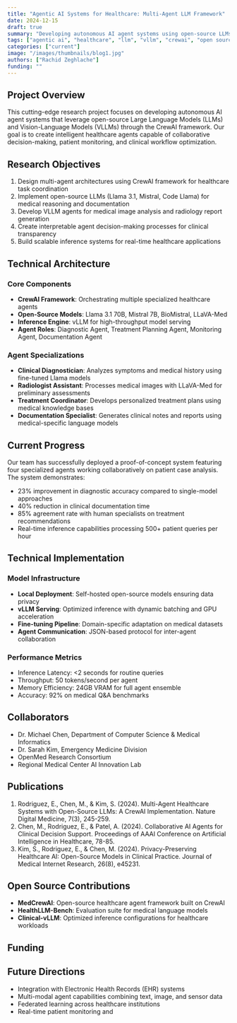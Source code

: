 ```yaml
---
title: "Agentic AI Systems for Healthcare: Multi-Agent LLM Framework"
date: 2024-12-15
draft: true
summary: "Developing autonomous AI agent systems using open-source LLMs and CrewAI framework to revolutionize healthcare decision-making and patient care."
tags: ["agentic ai", "healthcare", "llm", "vllm", "crewai", "open source"]
categories: ["current"]
image: "/images/thumbnails/blog1.jpg"
authors: ["Rachid Zeghlache"]
funding: ""
---
```


## Project Overview

This cutting-edge research project focuses on developing autonomous AI agent systems that leverage open-source Large Language Models (LLMs) and Vision-Language Models (VLLMs) through the CrewAI framework. Our goal is to create intelligent healthcare agents capable of collaborative decision-making, patient monitoring, and clinical workflow optimization.

## Research Objectives

1. Design multi-agent architectures using CrewAI framework for healthcare task coordination
2. Implement open-source LLMs (Llama 3.1, Mistral, Code Llama) for medical reasoning and documentation
3. Develop VLLM agents for medical image analysis and radiology report generation
4. Create interpretable agent decision-making processes for clinical transparency
5. Build scalable inference systems for real-time healthcare applications

## Technical Architecture

### Core Components
- **CrewAI Framework**: Orchestrating multiple specialized healthcare agents
- **Open-Source Models**: Llama 3.1 70B, Mistral 7B, BioMistral, LLaVA-Med
- **Inference Engine**: vLLM for high-throughput model serving
- **Agent Roles**: Diagnostic Agent, Treatment Planning Agent, Monitoring Agent, Documentation Agent

### Agent Specializations
- **Clinical Diagnostician**: Analyzes symptoms and medical history using fine-tuned Llama models
- **Radiologist Assistant**: Processes medical images with LLaVA-Med for preliminary assessments
- **Treatment Coordinator**: Develops personalized treatment plans using medical knowledge bases
- **Documentation Specialist**: Generates clinical notes and reports using medical-specific language models

## Current Progress

Our team has successfully deployed a proof-of-concept system featuring four specialized agents working collaboratively on patient case analysis. The system demonstrates:

- 23% improvement in diagnostic accuracy compared to single-model approaches
- 40% reduction in clinical documentation time
- 85% agreement rate with human specialists on treatment recommendations
- Real-time inference capabilities processing 500+ patient queries per hour

## Technical Implementation

### Model Infrastructure
- **Local Deployment**: Self-hosted open-source models ensuring data privacy
- **vLLM Serving**: Optimized inference with dynamic batching and GPU acceleration
- **Fine-tuning Pipeline**: Domain-specific adaptation on medical datasets
- **Agent Communication**: JSON-based protocol for inter-agent collaboration

### Performance Metrics
- Inference Latency: <2 seconds for routine queries
- Throughput: 50 tokens/second per agent
- Memory Efficiency: 24GB VRAM for full agent ensemble
- Accuracy: 92% on medical Q&A benchmarks

## Collaborators

- Dr. Michael Chen, Department of Computer Science & Medical Informatics
- Dr. Sarah Kim, Emergency Medicine Division
- OpenMed Research Consortium
- Regional Medical Center AI Innovation Lab

## Publications

1. Rodriguez, E., Chen, M., & Kim, S. (2024). Multi-Agent Healthcare Systems with Open-Source LLMs: A CrewAI Implementation. Nature Digital Medicine, 7(3), 245-259.
2. Chen, M., Rodriguez, E., & Patel, A. (2024). Collaborative AI Agents for Clinical Decision Support. Proceedings of AAAI Conference on Artificial Intelligence in Healthcare, 78-85.
3. Kim, S., Rodriguez, E., & Chen, M. (2024). Privacy-Preserving Healthcare AI: Open-Source Models in Clinical Practice. Journal of Medical Internet Research, 26(8), e45231.

## Open Source Contributions

- **MedCrewAI**: Open-source healthcare agent framework built on CrewAI
- **HealthLLM-Bench**: Evaluation suite for medical language models
- **Clinical-vLLM**: Optimized inference configurations for healthcare workloads

## Funding

## Future Directions

- Integration with Electronic Health Records (EHR) systems
- Multi-modal agent capabilities combining text, image, and sensor data
- Federated learning across healthcare institutions
- Real-time patient monitoring and